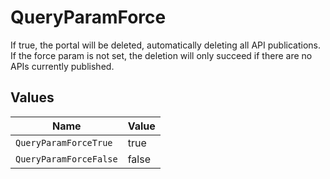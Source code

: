 # QueryParamForce

If true, the portal will be deleted, automatically deleting all API publications. If the force param is not set, the deletion will only succeed if there are no APIs currently published.


## Values

| Name                   | Value                  |
| ---------------------- | ---------------------- |
| `QueryParamForceTrue`  | true                   |
| `QueryParamForceFalse` | false                  |